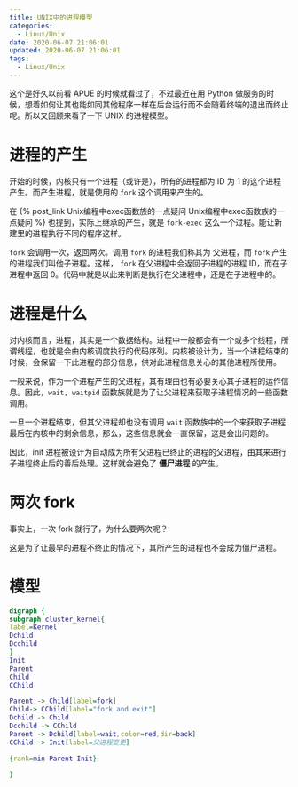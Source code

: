 ```yaml
---
title: UNIX中的进程模型
categories:
  - Linux/Unix
date: 2020-06-07 21:06:01
updated: 2020-06-07 21:06:01
tags:
  - Linux/Unix
---
```


这个是好久以前看 APUE 的时候就看过了，不过最近在用 Python 做服务的时候，想着如何让其也能如同其他程序一样在后台运行而不会随着终端的退出而终止呢。所以又回顾来看了一下 UNIX 的进程模型。

<!--more-->

# 进程的产生

开始的时候，内核只有一个进程（或许是），所有的进程都为 ID 为 1 的这个进程产生。而产生进程，就是使用的 `fork` 这个调用来产生的。

在 {% post_link Unix编程中exec函数族的一点疑问 Unix编程中exec函数族的一点疑问 %} 也提到，实际上继承的产生，就是 `fork-exec` 这么一个过程。能让新建里的进程执行不同的程序这样。

`fork` 会调用一次，返回两次。调用 `fork` 的进程我们称其为 父进程，而 `fork` 产生的进程我们叫他子进程。这样， `fork` 在父进程中会返回子进程的进程 ID，而在子进程中返回 0。代码中就是以此来判断是执行在父进程中，还是在子进程中的。

# 进程是什么

对内核而言，进程，其实是一个数据结构。进程中一般都会有一个或多个线程，所谓线程，也就是会由内核调度执行的代码序列。内核被设计为，当一个进程结束的时候，会保留一下此进程的部分信息，供对此进程信息关心的其他进程所使用。

一般来说，作为一个进程产生的父进程，其有理由也有必要关心其子进程的运作信息。因此，`wait, waitpid` 函数族就是为了让父进程来获取子进程情况的一些函数调用。

一旦一个进程结束，但其父进程却也没有调用 `wait` 函数族中的一个来获取子进程最后在内核中的剩余信息，那么，这些信息就会一直保留，这是会出问题的。

因此，init 进程被设计为自动成为所有父进程已终止的进程的父进程，由其来进行子进程终止后的善后处理。这样就会避免了 **僵尸进程** 的产生。

# 两次 fork

事实上，一次 fork 就行了，为什么要两次呢？

这是为了让最早的进程不终止的情况下，其所产生的进程也不会成为僵尸进程。

# 模型

```dot
digraph {
subgraph cluster_kernel{
label=Kernel
Dchild
Dcchild
}
Init
Parent
Child
CChild

Parent -> Child[label=fork]
Child-> CChild[label="fork and exit"]
Dchild -> Child
Dcchild -> CChild
Parent -> Dchild[label=wait,color=red,dir=back]
CChild -> Init[label=父进程变更]

{rank=min Parent Init}

}
```
